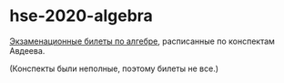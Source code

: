 # hse-2020-algebra
[Экзаменационные билеты по алгебре](https://github.com/gitnabi/hse-2020-algebra/blob/main/algebra_exam_19_20.pdf),
расписанные по конспектам Авдеева.

(Конспекты были неполные, поэтому билеты не все.)

